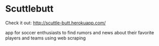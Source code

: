 # Scuttlebutt

Check it out: http://scuttle-butt.herokuapp.com/

app for soccer enthusiasts to find rumors and news about their favorite players and teams using web scraping
